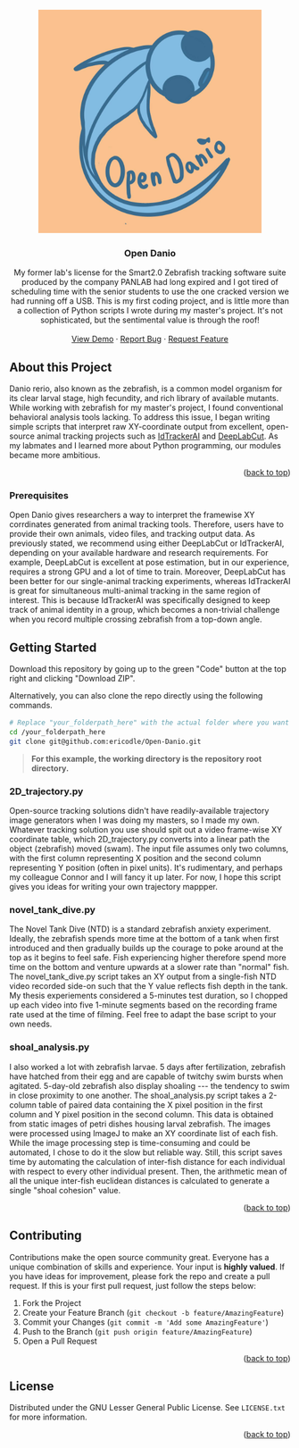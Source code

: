 <!-- PROJECT LOGO -->
<br />
<div align="center">
  <a href="https://github.com/github_username/repo_name">
    <img src="https://github.com/ericodle/Open-Danio/blob/main/opendanio_logo.jpeg" alt="Logo" width="400" height="400">
  </a>

<h3 align="center">Open Danio</h3>

  <p align="center">
    My former lab's license for the Smart2.0 Zebrafish tracking software suite produced by the company PANLAB had long expired and I got tired of scheduling time with the senior students to use the one cracked version we had running off a USB.
    This is my first coding project, and is little more than a collection of Python scripts I wrote during my master's project. It's not sophisticated, but the sentimental value is through the roof!
    <br />
    <br />
    <a href="https://github.com/github_username/repo_name">View Demo</a>
    ·
    <a href="https://github.com/github_username/repo_name/issues">Report Bug</a>
    ·
    <a href="https://github.com/github_username/repo_name/issues">Request Feature</a>
  </p>
</div>


<!-- ABOUT THE PROJECT -->
## About this Project

Danio rerio, also known as the zebrafish, is a common model organism for its clear larval stage, high fecundity, and rich library of available mutants. While working with zebrafish for my master's project, I found conventional behavioral analysis tools lacking. To address this issue, I began writing simple scripts that interpret raw XY-coordinate output from excellent, open-source animal tracking projects such as [IdTrackerAI](https://gitlab.com/polavieja_lab/idtrackerai) and [DeepLabCut](https://github.com/DeepLabCut/DeepLabCut). As my labmates and I learned more about Python programming, our modules became more ambitious. 

<p align="right">(<a href="#top">back to top</a>)</p>


### Prerequisites

Open Danio gives researchers a way to interpret the framewise XY corrdinates generated from animal tracking tools. Therefore, users have to provide their own animals, video files, and tracking output data. As previously stated, we recommend using either DeepLabCut or IdTrackerAI, depending on your available hardware and research requirements. For example, DeepLabCut is excellent at pose estimation, but in our experience, requires a strong GPU and a lot of time to train. Moreover, DeepLabCut has been better for our single-animal tracking experiments, whereas IdTrackerAI is great for simultaneous multi-animal tracking in the same region of interest. This is because IdTrackerAI was specifically designed to keep track of animal identity in a group, which becomes a non-trivial challenge when you record multiple crossing zebrafish from a top-down angle.

## Getting Started

Download this repository by going up to the green "Code" button at the top right and clicking "Download ZIP". 

Alternatively, you can also clone the repo directly using the following commands.

  ```sh
  # Replace "your_folderpath_here" with the actual folder where you want the project to go.
  cd /your_folderpath_here
  git clone git@github.com:ericodle/Open-Danio.git
  ```

> __For this example, the working directory is the repository root directory.__ 

### 2D_trajectory.py

Open-source tracking solutions didn't have readily-available trajectory image generators when I was doing my masters, so I made my own. Whatever tracking solution you use should spit out a video frame-wise XY coordinate table, which 2D_trajectory.py converts into a linear path the object (zebrafish) moved (swam). The input file assumes only two columns, with the first column representing X position and the second column representing Y position (often in pixel units). It's rudimentary, and perhaps my colleague Connor and I will fancy it up later. For now, I hope this script gives you ideas for writing your own trajectory mappper.

### novel_tank_dive.py

The Novel Tank Dive (NTD) is a standard zebrafish anxiety experiment. Ideally, the zebrafish spends more time at the bottom of a tank when first introduced and then gradually builds up the courage to poke around at the top as it begins to feel safe. Fish experiencing higher therefore spend more time on the bottom and venture upwards at a slower rate than "normal" fish. The novel_tank_dive.py script takes an XY output from a single-fish NTD video recorded side-on such that the Y value reflects fish depth in the tank. My thesis experiements considered a 5-minutes test duration, so I chopped up each video into five 1-minute segments based on the recording frame rate used at the time of filming. Feel free to adapt the base script to your own needs.

### shoal_analysis.py

I also worked a lot with zebrafish larvae. 5 days after fertilization, zebrafish have hatched from their egg and are capable of twitchy swim bursts when agitated. 5-day-old zebrafish also display shoaling --- the tendency to swim in close proximity to one another. The shoal_analysis.py script takes a 2-column table of paired data containing the X pixel position in the first column and Y pixel position in the second column. This data is obtained from static images of petri dishes housing larval zebrafish. The images were processed using ImageJ to make an XY coordinate list of each fish. While the image processing step is time-consuming and could be automated, I chose to do it the slow but reliable way. Still, this script saves time by automating the calculation of inter-fish distance for each individual with respect to every other individual present. Then, the arithmetic mean of all the unique inter-fish euclidean distances is calculated to generate a single "shoal cohesion" value. 

<p align="right">(<a href="#top">back to top</a>)</p>

<!-- CONTRIBUTING -->
## Contributing

Contributions make the open source community great. Everyone has a unique combination of skills and experience. Your input is **highly valued**.
If you have ideas for improvement, please fork the repo and create a pull request. 
If this is your first pull request, just follow the steps below:

1. Fork the Project
2. Create your Feature Branch (`git checkout -b feature/AmazingFeature`)
3. Commit your Changes (`git commit -m 'Add some AmazingFeature'`)
4. Push to the Branch (`git push origin feature/AmazingFeature`)
5. Open a Pull Request

<p align="right">(<a href="#top">back to top</a>)</p>

<!-- LICENSE -->
## License

Distributed under the GNU Lesser General Public License. See `LICENSE.txt` for more information.

<p align="right">(<a href="#top">back to top</a>)</p>

<!-- MARKDOWN LINKS & IMAGES -->
<!-- https://www.markdownguide.org/basic-syntax/#reference-style-links -->
[contributors-shield]: https://img.shields.io/github/contributors/github_username/repo_name.svg?style=for-the-badge
[contributors-url]: https://github.com/github_username/repo_name/graphs/contributors
[forks-shield]: https://img.shields.io/github/forks/github_username/repo_name.svg?style=for-the-badge
[forks-url]: https://github.com/github_username/repo_name/network/members
[stars-shield]: https://img.shields.io/github/stars/github_username/repo_name.svg?style=for-the-badge
[stars-url]: https://github.com/github_username/repo_name/stargazers
[issues-shield]: https://img.shields.io/github/issues/github_username/repo_name.svg?style=for-the-badge
[issues-url]: https://github.com/github_username/repo_name/issues
[license-shield]: https://img.shields.io/github/license/github_username/repo_name.svg?style=for-the-badge
[license-url]: https://github.com/github_username/repo_name/blob/master/LICENSE.txt
[linkedin-shield]: https://img.shields.io/badge/-LinkedIn-black.svg?style=for-the-badge&logo=linkedin&colorB=555
[linkedin-url]: https://linkedin.com/in/linkedin_username
[product-screenshot]: images/screenshot.png
